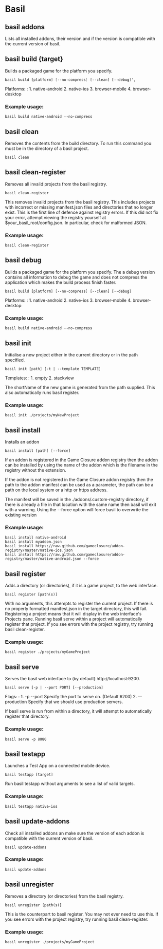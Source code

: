 # Basil

## basil addons

Lists all installed addons, their version and if the version is compatible with the current version of basil.

## basil build {target}

Builds a packaged game for the platform you specify.
~~~
basil build [platform] [--no-compress] [--clean] [--debug]',
~~~

Platforms:
:    1. native-android
    2. native-ios
    3. browser-mobile
    4. browser-desktop

### Example usage:
~~~
basil build native-android --no-compress
~~~

## basil clean

Removes the contents from the build directory.
To run this command you must be in the directory of a basil project.
~~~
basil clean
~~~

## basil clean-register

Removes all invalid projects from the basil registry.
~~~
basil clean-register
~~~

This removes invalid projects from the basil registry. This includes projects with
incorrect or missing manifest.json files and directories that no longer exist.
This is the first line of defence against registry errors. If this did not fix your error,
attempt viewing the registry yourself at $your_basil_root/config.json. In particular, check
for malformed JSON.

### Example usage:
~~~
basil clean-register
~~~

## basil debug

Builds a packaged game for the platform you specify.
The a debug version contains all information to debug the game and does not compress
the application which makes the build process finish faster.

~~~
basil build [platform] [--no-compress] [--clean] [--debug]
~~~

Platforms:
:    1. native-android
    2. native-ios
    3. browser-mobile
    4. browser-desktop

### Example usage:
~~~
basil build native-android --no-compress
~~~

## basil init

Initialise a new project either in the current directory or in the path specified.
~~~
basil init [path] [-t | --template TEMPLATE]
~~~

Templates:
:    1. empty
    2. stackview

The shortName of the new game is generated from the path supplied.
This also automatically runs basil register.

### Example usage:
~~~
basil init ./projects/myNewProject
~~~

## basil install

Installs an addon
~~~
basil install [path] [--force]
~~~

If an addon is registered in the Game Closure addon registry then the addon can be installed by
using the name of the addon which is the filename in the registry without the extension.

If the addon is not registered in the Game Closure addon registry then the path to the addon
manifest can be used as a parameter, the path can be a path on the local system or a http or https
address.

The manifest will be saved in the ./addons/.custom-registry directory, if there is already a file
in that location with the same name then basil will exit with a warning. Using the --force option
will force basil to overwrite the existing version

### Example usage:
~~~
basil install native-android
basil install myaddon.json
basil install https://raw.github.com/gameclosure/addon-registry/master/native-ios.json
basil install https://raw.github.com/gameclosure/addon-registry/master/native-android.json --force
~~~

## basil register

Adds a directory (or directories), if it is a game project, to the web interface.
~~~
basil register [path(s)]
~~~

With no arguments, this attempts to register the current project.
If there is no properly formatted manifest.json in the target directory,
this will fail.
Registering a project means that it will display in the web interface's Projects pane.
Running basil serve within a project will automatically register that project.
If you see errors with the project registry, try running basil clean-register.

### Example usage:
~~~
basil register ./projects/myGameProject
~~~

## basil serve

Serves the basil web interface to (by default) http://localhost:9200.
~~~
basil serve [-p | --port PORT] [--production]
~~~

Flags:
:    1. -p --port    Specify the port to serve on. (Default 9200)
    2. --production Specify that we should use production servers.

If basil serve is run from within a directory, it will attempt to automatically register
that directory.

### Example usage:
~~~
basil serve -p 8080
~~~

## basil testapp

Launches a Test App on a connected mobile device.
~~~
basil testapp [target]
~~~

Run basil testapp without arguments to see a list of valid targets.

### Example usage:
~~~
basil testapp native-ios
~~~

## basil update-addons

Check all installed addons an make sure the version of each addon is compatible with
the current version of basil.
~~~
basil update-addons
~~~

### Example usage:
~~~
basil update-addons
~~~

## basil unregister

Removes a directory (or directories) from the basil registry.
~~~
basil unregister [path(s)]
~~~

This is the counterpart to basil register.
You may not ever need to use this.
If you see errors with the project registry, try running basil clean-register.

### Example usage:
~~~
basil unregister ./projects/myGameProject
~~~
